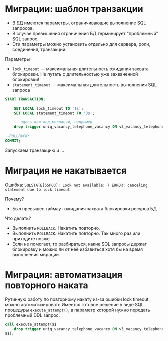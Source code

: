 # Миграции: шаблон транзакции

* В БД имеются параметры, ограничивающие выполнение SQL запросов.
* В случае превышения ограничения БД терминирует "проблемный" SQL запрос.
* Эти параметры можно установить отдельно для сервера, роли, соединения, транзакции.

Параметры

* `lock_timeout` — максимальная длительность ожидания захвата блокировки. Не путать с длительностью уже захваченной блокировки!
* `statement_timeout` — максимальная длительность выполнения SQL запроса

```sql
START TRANSACTION;
 
    SET LOCAL lock_timeout TO '1s';
    SET LOCAL statement_timeout TO '3s';

    -- здесь ваш код миграции, например
    drop trigger uniq_vacancy_telephone_vacancy ON v3_vacancy_telephone;
 
--ROLLBACK;
COMMIT;
```

Запускаем транзакцию и …

# Миграция не накатывается

Ошибка: `SQLSTATE[55P03]: Lock not available: 7 ERROR: canceling statement due to lock timeout`

Почему?

* Был превышен таймаут ожидания захвата блокировки ресурса БД

Что делать?

* Выполнить `ROLLBACK`. Накатить повторно.
* Выполнить `ROLLBACK`. Накатить повторно. Так много раз или приходите позже
* Если не помогает, то разбираться, какие SQL запросы держат блокировку и можно ли от неё избавиться хотя бы на время выполнения мирации.


# Миграция: автоматизация повторного наката

Рутинную работу по повторному накату из-за ошибки lock timeout можно автоматизировать
Имеется готовое решение в виде SQL процедуры `execute_attempt()`, в параметр которой нужно передать проблемный DDL запрос.

```sql
call execute_attempt($$
    drop trigger uniq_vacancy_telephone_vacancy ON v3_vacancy_telephone;
$$);
```
